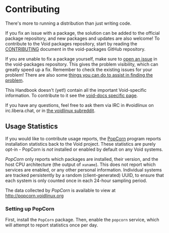 # Contributing

There's more to running a distribution than just writing code.

If you fix an issue with a package, the solution can be added to the official
package repository, and new packages and updates are also welcome! To contribute
to the Void packages repository, start by reading the
[CONTRIBUTING](https://github.com/void-linux/void-packages/blob/master/CONTRIBUTING.md)
document in the void-packages GitHub repository.

If you are unable to fix a package yourself, make sure to [open an
issue](https://github.com/void-linux/void-packages/issues/new) in the
void-packages repository. This gives the problem visibility, which can greatly
speed up a fix. Remember to check the existing issues for your problem! There
are also some [things you can do to assist in finding the problem](./debug.md).

This Handbook doesn't (yet!) contain all the important Void-specific
information. To contribute to it see the [void-docs specific
page](./void-docs.md).

If you have any questions, feel free to ask them via IRC in #voidlinux on
irc.libera.chat, or in [the voidlinux
subreddit](https://reddit.com/r/voidlinux).

## Usage Statistics

If you would like to contribute usage reports, the
[PopCorn](https://github.com/the-maldridge/popcorn) program reports installation
statistics back to the Void project. These statistics are purely opt-in -
PopCorn is *not* installed or enabled by default on any Void systems.

*PopCorn* only reports which packages are installed, their version, and the host
CPU architecture (the output of `xuname`). This does not report which services
are enabled, or any other personal information. Individual systems are tracked
persistently by a random (client-generated) UUID, to ensure that each system is
only counted once in each 24-hour sampling period.

The data collected by *PopCorn* is available to view at
<http://popcorn.voidlinux.org>

### Setting up PopCorn

First, install the `PopCorn` package. Then, enable the `popcorn` service, which
will attempt to report statistics once per day.
